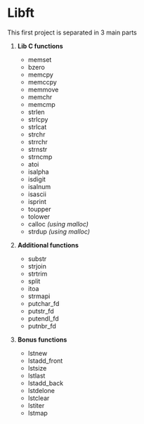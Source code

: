 # Libft

This first project is separated in 3 main parts

1. **Lib C functions**

	- memset
	- bzero
	- memcpy
	- memccpy
	- memmove
	- memchr
	- memcmp
	- strlen
	- strlcpy
	- strlcat
	- strchr
	- strrchr
	- strnstr
	- strncmp
	- atoi
	- isalpha
	- isdigit
	- isalnum
	- isascii
	- isprint
	- toupper
	- tolower
	- calloc *(using malloc)*
	- strdup *(using malloc)*

2. **Additional functions**

	- substr
	- strjoin
	- strtrim
	- split
	- itoa
	- strmapi
	- putchar_fd
	- putstr_fd
	- putendl_fd
	- putnbr_fd

3. **Bonus functions**

	- lstnew
	- lstadd_front
	- lstsize
	- lstlast
	- lstadd_back
	- lstdelone
	- lstclear
	- lstiter
	- lstmap


